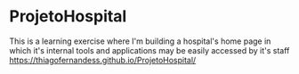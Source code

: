 # ProjetoHospital
This is a learning exercise where I'm building a hospital's home page in which it's internal tools and applications may be easily accessed by it's staff
https://thiagofernandess.github.io/ProjetoHospital/
